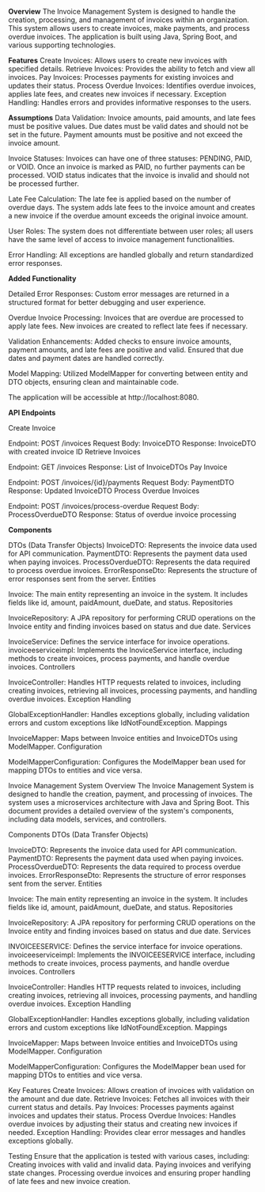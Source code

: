 **Overview**
The Invoice Management System is designed to handle the creation, processing, and management of invoices within an organization. This system allows users to create invoices, make payments, and process overdue invoices. The application is built using Java, Spring Boot, and various supporting technologies.

**Features**
Create Invoices: Allows users to create new invoices with specified details.
Retrieve Invoices: Provides the ability to fetch and view all invoices.
Pay Invoices: Processes payments for existing invoices and updates their status.
Process Overdue Invoices: Identifies overdue invoices, applies late fees, and creates new invoices if necessary.
Exception Handling: Handles errors and provides informative responses to the users.

**Assumptions**
Data Validation:
Invoice amounts, paid amounts, and late fees must be positive values.
Due dates must be valid dates and should not be set in the future.
Payment amounts must be positive and not exceed the invoice amount.

Invoice Statuses:
Invoices can have one of three statuses: PENDING, PAID, or VOID.
Once an invoice is marked as PAID, no further payments can be processed.
VOID status indicates that the invoice is invalid and should not be processed further.

Late Fee Calculation:
The late fee is applied based on the number of overdue days.
The system adds late fees to the invoice amount and creates a new invoice if the overdue amount exceeds the original invoice amount.

User Roles:
The system does not differentiate between user roles; all users have the same level of access to invoice management functionalities.

Error Handling:
All exceptions are handled globally and return standardized error responses.

**Added Functionality**

Detailed Error Responses:
Custom error messages are returned in a structured format for better debugging and user experience.

Overdue Invoice Processing:
Invoices that are overdue are processed to apply late fees.
New invoices are created to reflect late fees if necessary.

Validation Enhancements:
Added checks to ensure invoice amounts, payment amounts, and late fees are positive and valid.
Ensured that due dates and payment dates are handled correctly.

Model Mapping:
Utilized ModelMapper for converting between entity and DTO objects, ensuring clean and maintainable code.


The application will be accessible at http://localhost:8080.

**API Endpoints**

Create Invoice

Endpoint: POST /invoices
Request Body: InvoiceDTO
Response: InvoiceDTO with created invoice ID
Retrieve Invoices

Endpoint: GET /invoices
Response: List of InvoiceDTOs
Pay Invoice

Endpoint: POST /invoices/{id}/payments
Request Body: PaymentDTO
Response: Updated InvoiceDTO
Process Overdue Invoices

Endpoint: POST /invoices/process-overdue
Request Body: ProcessOverdueDTO
Response: Status of overdue invoice processing

**Components**

DTOs (Data Transfer Objects)
InvoiceDTO: Represents the invoice data used for API communication.
PaymentDTO: Represents the payment data used when paying invoices.
ProcessOverdueDTO: Represents the data required to process overdue invoices.
ErrorResponseDto: Represents the structure of error responses sent from the server.
Entities

Invoice: The main entity representing an invoice in the system. It includes fields like id, amount, paidAmount, dueDate, and status.
Repositories

InvoiceRepository: A JPA repository for performing CRUD operations on the Invoice entity and finding invoices based on status and due date.
Services

InvoiceService: Defines the service interface for invoice operations.
invoiceeserviceimpl: Implements the InoviceService interface, including methods to create invoices, process payments, and handle overdue invoices.
Controllers

InvoiceController: Handles HTTP requests related to invoices, including creating invoices, retrieving all invoices, processing payments, and handling overdue invoices.
Exception Handling

GlobalExceptionHandler: Handles exceptions globally, including validation errors and custom exceptions like IdNotFoundException.
Mappings

InvoiceMapper: Maps between Invoice entities and InvoiceDTOs using ModelMapper.
Configuration

ModelMapperConfiguration: Configures the ModelMapper bean used for mapping DTOs to entities and vice versa.


Invoice Management System
Overview
The Invoice Management System is designed to handle the creation, payment, and processing of invoices. The system uses a microservices architecture with Java and Spring Boot. This document provides a detailed overview of the system's components, including data models, services, and controllers.

Components
DTOs (Data Transfer Objects)

InvoiceDTO: Represents the invoice data used for API communication.
PaymentDTO: Represents the payment data used when paying invoices.
ProcessOverdueDTO: Represents the data required to process overdue invoices.
ErrorResponseDto: Represents the structure of error responses sent from the server.
Entities

Invoice: The main entity representing an invoice in the system. It includes fields like id, amount, paidAmount, dueDate, and status.
Repositories

InvoiceRepository: A JPA repository for performing CRUD operations on the Invoice entity and finding invoices based on status and due date.
Services

INVOICEESERVICE: Defines the service interface for invoice operations.
invoiceeserviceimpl: Implements the INVOICEESERVICE interface, including methods to create invoices, process payments, and handle overdue invoices.
Controllers

InvoiceController: Handles HTTP requests related to invoices, including creating invoices, retrieving all invoices, processing payments, and handling overdue invoices.
Exception Handling

GlobalExceptionHandler: Handles exceptions globally, including validation errors and custom exceptions like IdNotFoundException.
Mappings

InvoiceMapper: Maps between Invoice entities and InvoiceDTOs using ModelMapper.
Configuration

ModelMapperConfiguration: Configures the ModelMapper bean used for mapping DTOs to entities and vice versa.


Key Features
Create Invoices: Allows creation of invoices with validation on the amount and due date.
Retrieve Invoices: Fetches all invoices with their current status and details.
Pay Invoices: Processes payments against invoices and updates their status.
Process Overdue Invoices: Handles overdue invoices by adjusting their status and creating new invoices if needed.
Exception Handling: Provides clear error messages and handles exceptions globally.

Testing
Ensure that the application is tested with various cases, including:
Creating invoices with valid and invalid data.
Paying invoices and verifying state changes.
Processing overdue invoices and ensuring proper handling of late fees and new invoice creation.
